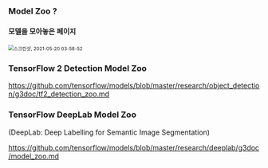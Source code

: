 ### Model Zoo ?

#### 모델을 모아놓은 페이지 

<img src="/home/ssac6/사진/스크린샷, 2021-05-20 03-58-52.png" alt="스크린샷, 2021-05-20 03-58-52" style="zoom:67%;" />



### TensorFlow 2 Detection Model Zoo

https://github.com/tensorflow/models/blob/master/research/object_detection/g3doc/tf2_detection_zoo.md

### TensorFlow DeepLab Model Zoo

(DeepLab: Deep Labelling for Semantic Image Segmentation)

https://github.com/tensorflow/models/blob/master/research/deeplab/g3doc/model_zoo.md


